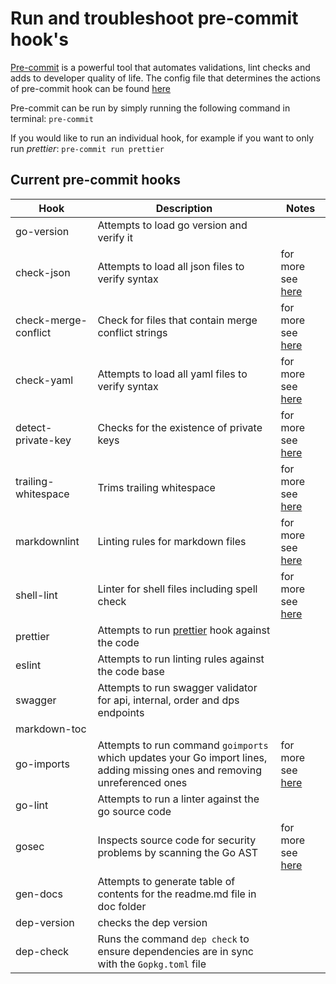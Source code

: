 # Run and troubleshoot pre-commit hook's

[Pre-commit](https://pre-commit.com/) is a powerful tool that automates validations, lint checks and adds to developer quality of life. The config file that determines the actions of pre-commit hook can be found [here](/path/.pre-commit-config.yaml)

Pre-commit can be run by simply running the following command in terminal:
`pre-commit`

If you would like to run an individual hook, for example if you want to only run *prettier*: `pre-commit run prettier`

## Current pre-commit hooks

| Hook  | Description | Notes |
| ------------- | ------------- |------------- |
| go-version  | Attempts to load go version and verify it  |
| check-json  | Attempts to load all json files to verify syntax | for more see [here](http://github.com/pre-commit/pre-commit-hooks)
| check-merge-conflict  | Check for files that contain merge conflict strings | for more see [here](http://github.com/pre-commit/pre-commit-hooks)
| check-yaml  | Attempts to load all yaml files to verify syntax | for more see [here](http://github.com/pre-commit/pre-commit-hooks)
| detect-private-key  | Checks for the existence of private keys | for more see [here](http://github.com/pre-commit/pre-commit-hooks)
| trailing-whitespace | Trims trailing whitespace | for more see [here](http://github.com/pre-commit/pre-commit-hooks)
| markdownlint  | Linting rules for markdown files | for more see [here](http://github.com/igorshubovych/markdownlint-cli)
| shell-lint  | Linter for shell files including spell check | for more see [here](http://github.com/detailyang/pre-commit-shell)
| prettier | Attempts to run [prettier](https://prettier.io/) hook against the code |
| eslint  | Attempts to run linting rules against the code base |
| swagger  | Attempts to run swagger validator for api, internal, order and dps endpoints  |
| markdown-toc  |  |
| go-imports  | Attempts to run command `goimports` which updates your Go import lines, adding missing ones and removing unreferenced ones | for more see [here](https://godoc.org/golang.org/x/tools/cmd/goimports)
| go-lint | Attempts to run a linter against the go source code |
| gosec | Inspects source code for security problems by scanning the Go AST | for more see [here](https://github.com/securego/gosec)
| gen-docs |Attempts to generate table of contents for the readme.md file in doc folder |
| dep-version | checks the dep version |
| dep-check | Runs the command `dep check` to ensure dependencies are in sync with the `Gopkg.toml` file |
